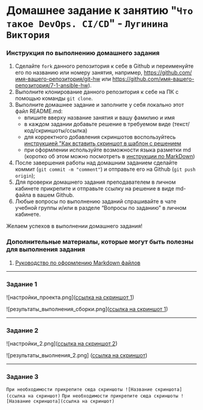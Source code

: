 # Домашнее задание к занятию "`Что такое DevOps. СI/СD`" - `Лугинина Виктория`


### Инструкция по выполнению домашнего задания

   1. Сделайте `fork` данного репозитория к себе в Github и переименуйте его по названию или номеру занятия, например, https://github.com/имя-вашего-репозитория/git-hw или  https://github.com/имя-вашего-репозитория/7-1-ansible-hw).
   2. Выполните клонирование данного репозитория к себе на ПК с помощью команды `git clone`.
   3. Выполните домашнее задание и заполните у себя локально этот файл README.md:
      - впишите вверху название занятия и вашу фамилию и имя
      - в каждом задании добавьте решение в требуемом виде (текст/код/скриншоты/ссылка)
      - для корректного добавления скриншотов воспользуйтесь [инструкцией "Как вставить скриншот в шаблон с решением](https://github.com/netology-code/sys-pattern-homework/blob/main/screen-instruction.md)
      - при оформлении используйте возможности языка разметки md (коротко об этом можно посмотреть в [инструкции  по MarkDown](https://github.com/netology-code/sys-pattern-homework/blob/main/md-instruction.md))
   4. После завершения работы над домашним заданием сделайте коммит (`git commit -m "comment"`) и отправьте его на Github (`git push origin`);
   5. Для проверки домашнего задания преподавателем в личном кабинете прикрепите и отправьте ссылку на решение в виде md-файла в вашем Github.
   6. Любые вопросы по выполнению заданий спрашивайте в чате учебной группы и/или в разделе “Вопросы по заданию” в личном кабинете.
   
Желаем успехов в выполнении домашнего задания!
   
### Дополнительные материалы, которые могут быть полезны для выполнения задания

1. [Руководство по оформлению Markdown файлов](https://gist.github.com/Jekins/2bf2d0638163f1294637#Code)

---

### Задание 1

![настройки_проекта.png]([ссылка на скриншот 1](https://github.com/victorialugi/8-03-hw/blob/main/%D0%BD%D0%B0%D1%81%D1%82%D1%80%D0%BE%D0%B8%CC%86%D0%BA%D0%B8_%D0%BF%D1%80%D0%BE%D0%B5%D0%BA%D1%82%D0%B0.png))

![результаты_выполнения_сборки.png]([ссылка на скриншот 1](https://github.com/victorialugi/8-03-hw/blob/main/%D1%80%D0%B5%D0%B7%D1%83%D0%BB%D1%8C%D1%82%D0%B0%D1%82%D1%8B_%D0%B2%D1%8B%D0%BF%D0%BE%D0%BB%D0%BD%D0%B5%D0%BD%D0%B8%D1%8F_%D1%81%D0%B1%D0%BE%D1%80%D0%BA%D0%B8.png))

---

### Задание 2

![настройки_2.png]([ссылка на скриншот 2](https://github.com/victorialugi/8-03-hw/blob/main/%D0%BD%D0%B0%D1%81%D1%82%D1%80%D0%BE%D0%B8%CC%86%D0%BA%D0%B8_2.png))

![результаты_выолнения_2.png] ([ссылка на скриншот](https://github.com/victorialugi/8-03-hw/blob/main/%D1%80%D0%B5%D0%B7%D1%83%D0%BB%D1%8C%D1%82%D0%B0%D1%82%D1%8B_%D0%B2%D1%8B%D0%BE%D0%BB%D0%BD%D0%B5%D0%BD%D0%B8%D1%8F_2.png))


---

### Задание 3



`При необходимости прикрепитe сюда скриншоты
![Название скриншота](ссылка на скриншот)`
`При необходимости прикрепитe сюда скриншоты
![Название скриншота](ссылка на скриншот)`
